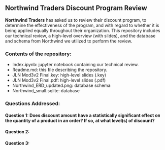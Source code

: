 ## Northwind Traders Discount Program Review

**Northwind Traders** has asked us to review their discount program, to determine the effectiveness of the program, and with regard to whether it is being applied equally throughout their organization.  This repository includes our technical review, a high-level overview (with slides), and the database and schema from Northwind we utilized to perform the review. 

### Contents of the repository: 
* Index.ipynb:  jupyter notebook containing our technical review.
* Readme.md: this file describing the repository.
* JLN Mod3v2 Final.key:  high-level slides (.key)
* JLN Mod3v2 Final.pdf:  high-level slides (.pdf)
* Northwind_ERD_updated.png:  database schema
* Northwind_small.sqlite:  database

### Questions Addressed:

#### Question 1: Does discount amount have a statistically significant effect on the quantity of a product in an order? If so, at what level(s) of discount?

#### Question 2:

#### Question 3:

